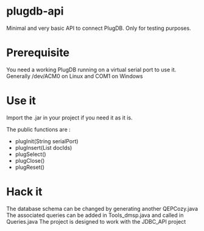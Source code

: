 # plugdb-api
Minimal and very basic API to connect PlugDB. Only for testing purposes.

# Prerequisite
You need a working PlugDB running on a virtual serial port to use it.
Generally /dev/ACM0 on Linux and COM1 on Windows 

# Use it
Import the .jar in your project if you need it as it is.



The public functions are : 
* plugInit(String serialPort)
* plugInsert(List<String> docIds)
* plugSelect()
* plugClose()
* plugReset()

# Hack it

The database schema can be changed by generating another QEPCozy.java
The associated queries can be added in Tools_dmsp.java and called in Queries.java
The project is designed to work with the JDBC_API project
